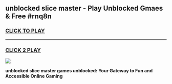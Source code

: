
## unblocked slice master - Play Unblocked Gmaes & Free #rnq8n
<h3>
<a href="https://news.freeplayer.one?title=unblocked_slice_master&ref=24F">CLICK TO PLAY</a></h3>
<hr>

<h3>
<a href="https://news.freeplayer.one?title=unblocked_slice_master&ref=24F">CLICK 2 PLAY</a>
  
</h3>

<a href="https://news.freeplayer.one?title=unblocked_slice_master&ref=24F/"><img src="https://clearcache.store/games.png"></a>


**unblocked slice master games unblocked: Your Gateway to Fun and Accessible Online Gaming**
